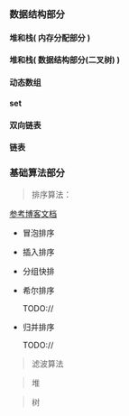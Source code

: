 ### 数据结构部分



#### 堆和栈( 内存分配部分 )





#### 堆和栈( 数据结构部分(二叉树) )



#### 动态数组



#### set



#### 双向链表



#### 链表



### 基础算法部分

> 排序算法：

[参考博客文档](https://www.cnblogs.com/liuzhongkun/p/16819749.html#%E4%BA%8C-%E9%80%89%E6%8B%A9%E6%8E%92%E5%BA%8F)

- 冒泡排序
- 插入排序

- 分组快排

- 希尔排序

  TODO://

- 归并排序

  TODO://



> 滤波算法





> 堆



> 树
































